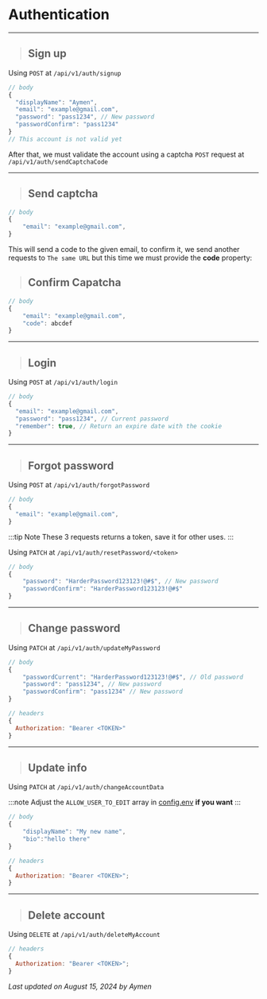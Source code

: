 # Authentication

---

> ## Sign up

Using `POST` at `/api/v1/auth/signup`

```js
// body
{
  "displayName": "Aymen",
  "email": "example@gmail.com",
  "password": "pass1234", // New password
  "passwordConfirm": "pass1234"
}
// This account is not valid yet
```

After that, we must validate the account using a captcha `POST` request at `/api/v1/auth/sendCaptchaCode`

---

> ## Send captcha

```js
// body
{
    "email": "example@gmail.com",
}
```

This will send a code to the given email, to confirm it, we send another requests to `The same URL` but this time we must provide the **code** property:

> ## Confirm Capatcha

```js
// body
{
    "email": "example@gmail.com",
    "code": abcdef
}
```

---

> ## Login

Using `POST` at `/api/v1/auth/login`

```js
// body
{
  "email": "example@gmail.com",
  "password": "pass1234", // Current password
  "remember": true, // Return an expire date with the cookie
}
```

---

> ## Forgot password

Using `POST` at `/api/v1/auth/forgotPassword`

```js
// body
{
  "email": "example@gmail.com",
}
```

:::tip Note
These 3 requests returns a token, save it for other uses.
:::

Using `PATCH` at `/api/v1/auth/resetPassword/<token>`

```js
// body
{
    "password": "HarderPassword123123!@#$", // New password
    "passwordConfirm": "HarderPassword123123!@#$"
}
```

---

> ## Change password

Using `PATCH` at `/api/v1/auth/updateMyPassword`

```js
// body
{
    "passwordCurrent": "HarderPassword123123!@#$", // Old password
    "password": "pass1234", // New password
    "passwordConfirm": "pass1234" // New password
}

// headers
{
  Authorization: "Bearer <TOKEN>"
}
```

---

> ## Update info

Using `PATCH` at `/api/v1/auth/changeAccountData`

:::note
Adjust the `ALLOW_USER_TO_EDIT` array in [config.env](/docs/API/Config) **if you want**
:::

```js
// body
{
    "displayName": "My new name",
    "bio":"hello there"
}

// headers
{
  Authorization: "Bearer <TOKEN>";
}
```

---

> ## Delete account

Using `DELETE` at `/api/v1/auth/deleteMyAccount`

```js
// headers
{
  Authorization: "Bearer <TOKEN>";
}
```

_Last updated on August 15, 2024 by Aymen_
